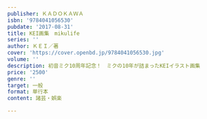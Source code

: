 ```yaml
---
publisher: ＫＡＤＯＫＡＷＡ
isbn: '9784041056530'
pubdate: '2017-08-31'
title: KEI画集　mikulife
series: ''
author: ＫＥＩ／著
cover: 'https://cover.openbd.jp/9784041056530.jpg'
volume: ''
description: 初音ミク10周年記念！　ミクの10年が詰まったKEIイラスト画集
price: '2500'
genre: ''
target: 一般
format: 単行本
content: 諸芸・娯楽

---
```

